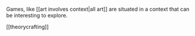 Games, like [[art involves context|all art]] are situated in a context that can be interesting to explore.

[[theorycrafting]]
